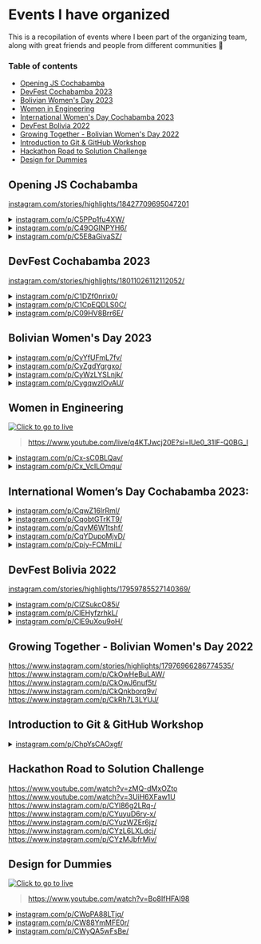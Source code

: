 # Events I have organized

This is a recopilation of events where I been part of the organizing team, along with great friends and people from different communities 🌟

### Table of contents

- [Opening JS Cochabamba](#opening-js-cochabamba)
- [DevFest Cochabamba 2023](#devfest-cochabamba-2023)
- [Bolivian Women's Day 2023](#bolivian-womens-day-2023)
- [Women in Engineering](#women-in-engineering)
- [International Women's Day Cochabamba 2023](#international-womens-day-cochabamba-2023)
- [DevFest Bolivia 2022](#devfest-bolivia-2022)
- [Growing Together - Bolivian Women's Day 2022](#growing-together---bolivian-womens-day-2022)
- [Introduction to Git & GitHub Workshop](#introduction-to-git--github-workshop)
- [Hackathon Road to Solution Challenge](#hackathon-road-to-solution-challenge)
- [Design for Dummies](#design-for-dummies)

## Opening JS Cochabamba

[instagram.com/stories/highlights/18427709695047201](https://www.instagram.com/stories/highlights/18427709695047201/)

<details>
<summary>
<a href="https://www.instagram.com/p/C5PPp1fu4XW/">instagram.com/p/C5PPp1fu4XW/</a>
</summary>

<img height="240" src="./jscbba-firstmeetup/433139728_122132292662206725_6910293684104177733_n.jpg"/>
<img height="240" src="./jscbba-firstmeetup/433190736_122132293682206725_3832942517778400627_n.jpg"/>
<img height="240" src="./jscbba-firstmeetup/434314474_122132294300206725_6009879561191895884_n.jpg"/>
<img height="240" src="./jscbba-firstmeetup/434321235_122132292770206725_8882467191677954999_n.jpg"/>
<img height="240" src="./jscbba-firstmeetup/434336304_122132294120206725_2268376550855053796_n.jpg"/>
<img height="240" src="./jscbba-firstmeetup/434574486_122132293592206725_5788116008743534253_n.jpg"/>
<img height="240" src="./jscbba-firstmeetup/434853571_122132295410206725_680342022118935784_n.jpg"/>
<img height="240" src="./jscbba-firstmeetup/434885851_122132295722206725_4176098584197773766_n.jpg"/>
<img height="240" src="./jscbba-firstmeetup/434565646_122132292284206725_2001190478792683148_n.jpg"/>
<img height="240" src="./jscbba-firstmeetup/434577629_122132292278206725_5631108663969296436_n.jpg"/>

</details>

<details>
<summary>
<a href="https://www.instagram.com/p/C49OGlNPYH6/">instagram.com/p/C49OGlNPYH6/</a>
</summary>

<img height="240" src="./jscbba-firstmeetup/433190736_122132293682206725_3832942517778400628_n.jpg"/>

</details>

<details>
<summary>
<a href="https://www.instagram.com/p/C5E8aGivaSZ/">instagram.com/p/C5E8aGivaSZ/</a>
</summary>

<img height="240" src="./jscbba-firstmeetup/433105051_122130889724206725_1096734515189107766_n.jpg"/>

</details>

## DevFest Cochabamba 2023

[instagram.com/stories/highlights/18011026112112052/](https://www.instagram.com/stories/highlights/18011026112112052/)

<details>
<summary>
<a href="https://www.instagram.com/p/C1DZf0nrix0/">instagram.com/p/C1DZf0nrix0/</a>
</summary>

<img height="240" src="./gdgcbba-devfest2023/1_411922221_203025342875083_7617849825267819161_n.jpg"/>
<img height="240" src="./gdgcbba-devfest2023/1_411980857_924852702341287_869723336942403669_n.jpg"/>
<img height="240" src="./gdgcbba-devfest2023/1_412010827_651012950318804_7330752161927944622_n.jpg"/>
<img height="240" src="./gdgcbba-devfest2023/1_412333057_1154605342171738_7717918113903208686_n.jpg"/>
<img height="240" src="./gdgcbba-devfest2023/1_412420819_671815718394972_7059281085612463296_n.jpg"/>
<img height="240" src="./gdgcbba-devfest2023/1_412489403_1770904563323629_4060282802422214782_n.jpg"/>
<img height="240" src="./gdgcbba-devfest2023/1_412521268_682908327165042_4583151648194810895_n.jpg"/>
</details>

<details>
<summary>
<a href="https://www.instagram.com/p/C1CpEQDLS0C/">instagram.com/p/C1CpEQDLS0C/</a>
</summary>

<img height="240" src="./gdgcbba-devfest2023/2_412541429_7026169457452338_8791042247078071302_n.jpg"/>
<img height="240" src="./gdgcbba-devfest2023/2_411877873_1538702493610985_994781703355986307_n.jpg"/>
<img height="240" src="./gdgcbba-devfest2023/2_411934236_1503257463801114_1593868788806161100_n.jpg"/>
<img height="240" src="./gdgcbba-devfest2023/2_412059951_660581129319467_5314468277647550824_n.jpg"/>
<img height="240" src="./gdgcbba-devfest2023/2_412079163_1552095525645063_4387677904314864621_n.jpg"/>
<img height="240" src="./gdgcbba-devfest2023/2_412392302_1644932056032474_8912413388672736851_n.jpg"/>
<img height="240" src="./gdgcbba-devfest2023/2_412415111_350655630900771_401522263877923940_n.jpg"/>
<img height="240" src="./gdgcbba-devfest2023/2_412481877_330354339948632_5975753818640927760_n.jpg"/>
<img height="240" src="./gdgcbba-devfest2023/2_412514006_1027770775006136_2707209194612332473_n.jpg"/>
<img height="240" src="./gdgcbba-devfest2023/2_412524721_707668248095107_5619023235680219856_n.jpg"/>
</details>

<details>
<summary>
<a href="https://www.instagram.com/p/C09HV8Brr6E/">instagram.com/p/C09HV8Brr6E/</a>
</summary>

<img height="240" src="./gdgcbba-devfest2023/3_411141658_1104050703845945_4415026341590295794_n.jpg"/>
<img height="240" src="./gdgcbba-devfest2023/3_411150960_1101823147656276_659824607938422775_n.jpg"/>
<img height="240" src="./gdgcbba-devfest2023/3_411208275_1103937647292948_1550713002849257238_n.jpg"/>
<img height="240" src="./gdgcbba-devfest2023/3_411243186_717772303361784_6298286653748217430_n.jpg"/>
<img height="240" src="./gdgcbba-devfest2023/3_411340701_1116936592992389_2960923548408678331_n.jpg"/>
<img height="240" src="./gdgcbba-devfest2023/3_411436039_933735254848331_9014285521010171623_n.jpg"/>
<img height="240" src="./gdgcbba-devfest2023/3_411455089_1271249310483147_6000278674622256618_n.jpg"/>
<img height="240" src="./gdgcbba-devfest2023/3_411871537_880286796984514_4669708015458903529_n.jpg"/>
<img height="240" src="./gdgcbba-devfest2023/3_411938329_894556922010112_2567873078204270060_n.jpg"/>
<img height="240" src="./gdgcbba-devfest2023/3_412038382_2083010748703114_6281438450347356968_n.jpg"/>
</details>

## Bolivian Women's Day 2023

<details>
<summary>
<a href="https://www.instagram.com/p/CyYfUFmL7fv/">instagram.com/p/CyYfUFmL7fv/</a>
</summary>

<img height="240" src="./gdgcbba-diamujerboliviana2023/1_390963725_640041907996853_4899915371752083805_n.jpg"/>
<img height="240" src="./gdgcbba-diamujerboliviana2023/1_391077864_335323185650314_4472701454929405224_n.jpg"/>
<img height="240" src="./gdgcbba-diamujerboliviana2023/1_391208715_733842842121548_8246166124986535364_n.jpg"/>
<img height="240" src="./gdgcbba-diamujerboliviana2023/1_391237517_701260331883563_1008922465723396960_n.jpg"/>
<img height="240" src="./gdgcbba-diamujerboliviana2023/1_391288595_150249458168749_6378223865266832335_n.jpg"/>
<img height="240" src="./gdgcbba-diamujerboliviana2023/1_391304767_313323164727316_2627981219562735725_n.jpg"/>
<img height="240" src="./gdgcbba-diamujerboliviana2023/1_391307727_1359725408307383_1305258245885241296_n.jpg"/>
<img height="240" src="./gdgcbba-diamujerboliviana2023/1_391447042_629085032750219_4435450619350009108_n.jpg"/>
<img height="240" src="./gdgcbba-diamujerboliviana2023/1_391496086_662614669302166_2807428569877994755_n.jpg"/>
<img height="240" src="./gdgcbba-diamujerboliviana2023/1_392731521_283333324600328_464984117414053528_n.jpg"/>

</details>

<details>
<summary>
<a href="https://www.instagram.com/p/CyZgdYgrgxo/">instagram.com/p/CyZgdYgrgxo/</a>
</summary>

<img height="240" src="./gdgcbba-diamujerboliviana2023/2_357636932_346943844385275_7943546088312805726_n.jpg"/>
<img height="240" src="./gdgcbba-diamujerboliviana2023/2_391059046_5456570414467486_7061208041924546992_n.jpg"/>
<img height="240" src="./gdgcbba-diamujerboliviana2023/2_391234586_1379618672935368_6225138810842093569_n.jpg"/>
<img height="240" src="./gdgcbba-diamujerboliviana2023/2_391354297_658700156385197_6016741385577761259_n.jpg"/>
<img height="240" src="./gdgcbba-diamujerboliviana2023/2_391412929_181232188359738_1813386136476549544_n.jpg"/>
<img height="240" src="./gdgcbba-diamujerboliviana2023/2_391416815_308944088533604_4538924223930232361_n.jpg"/>
<img height="240" src="./gdgcbba-diamujerboliviana2023/2_391438268_873726920988419_7256955462173516962_n.jpg"/>
<img height="240" src="./gdgcbba-diamujerboliviana2023/2_391470695_1377411516546539_8411769042870622545_n.jpg"/>
<img height="240" src="./gdgcbba-diamujerboliviana2023/2_391517221_854681872861523_8150124023746182455_n.jpg"/>
<img height="240" src="./gdgcbba-diamujerboliviana2023/2_392755384_890999962691104_5540061344817945425_n.jpg"/>

</details>

<details>
<summary>
<a href="https://www.instagram.com/p/CyWzLYSLnjk/">instagram.com/p/CyWzLYSLnjk/</a>
</summary>

<img height="240" src="./gdgcbba-diamujerboliviana2023/3_387800447_801174941760163_1420712359493533591_n.jpg"/>

</details>

<details>
<summary>
<a href="https://www.instagram.com/p/CygqwzlOvAU/">instagram.com/p/CygqwzlOvAU/</a>
</summary>

<img height="240" src="./gdgcbba-diamujerboliviana2023/4_392842868_3420751578186120_1691617881414670165_n.jpg"/>
<img height="240" src="./gdgcbba-diamujerboliviana2023/4_392735369_1528997424600088_3942418042279022964_n.jpg"/>
<img height="240" src="./gdgcbba-diamujerboliviana2023/4_392734270_1033108398003059_3507399612303485259_n.jpg"/>

</details>

## Women in Engineering

[![Click to go to live](https://i.ytimg.com/vi/q4KTJwcj20E/hqdefault.jpg?sqp=-oaymwEcCNACELwBSFXyq4qpAw4IARUAAIhCGAFwAcABBg==&rs=AOn4CLCkSk8p7z1C2HeRCNp8Sqyv3FF3uA)](https://www.youtube.com/live/q4KTJwcj20E?si=lUe0_31IF-Q0BG_I)

> https://www.youtube.com/live/q4KTJwcj20E?si=lUe0_31IF-Q0BG_I

<details>
<summary>
<a href="https://www.instagram.com/p/Cx-sC0BLQav/">instagram.com/p/Cx-sC0BLQav/</a>
</summary>

<img height="240" src="./gdgcbba-womeninengineering/1_386368196_1077971083577452_24610966475144832_n.jpg"/>

</details>

<details>
<summary>
<a href="https://www.instagram.com/p/Cx_VcILOmqu/">instagram.com/p/Cx_VcILOmqu/</a>
</summary>

<img height="240" src="./gdgcbba-womeninengineering/2_386364808_1720548318455555_587663849590764322_n.jpg"/>

</details>

## International Women’s Day Cochabamba 2023:

<details>
<summary>
<a href="https://www.instagram.com/p/CqwZ16lrRml/">instagram.com/p/CqwZ16lrRml/</a>
</summary>

<img height="240" src="./gdscunivalle-iwd2023/1_340163846_703874321425711_6097804215743486587_n.jpg"/>
<img height="240" src="./gdscunivalle-iwd2023/1_339806249_159951120004971_8562445949765074101_n.jpg"/>
<img height="240" src="./gdscunivalle-iwd2023/1_339821046_1405333196935489_5128041632795244573_n.jpg"/>
<img height="240" src="./gdscunivalle-iwd2023/1_339855275_235128805669752_795537370074096711_n.jpg"/>
<img height="240" src="./gdscunivalle-iwd2023/1_339876149_2192265870957433_1336262693115265836_n.jpg"/>
<img height="240" src="./gdscunivalle-iwd2023/1_339986384_190671747070572_8184959627316304351_n.jpg"/>
<img height="240" src="./gdscunivalle-iwd2023/1_339992584_1033120410995822_8517712586990877124_n.jpg"/>
<img height="240" src="./gdscunivalle-iwd2023/1_339996070_1680522439071582_6683653162488050448_n.jpg"/>
<img height="240" src="./gdscunivalle-iwd2023/1_340007506_6080426642046448_5625130750478192385_n.jpg"/>
<img height="240" src="./gdscunivalle-iwd2023/1_340492302_167923012810996_4294767179258575396_n.jpg"/>
</details>

<details>
<summary>
<a href="https://www.instagram.com/p/CqobtGTrKT9/">instagram.com/p/CqobtGTrKT9/</a>
</summary>

<img height="240" src="./gdscunivalle-iwd2023/2_339342413_135193809476013_5504665323660618347_n.jpg)"/>
</details>

<details>
<summary>
<a href="https://www.instagram.com/p/CqvM6W1tshf/">instagram.com/p/CqvM6W1tshf/</a>
</summary>

<img height="240" src="./gdscunivalle-iwd2023/3_339987477_181572464725916_4596397102197186627_n.jpg"/>
<img height="240" src="./gdscunivalle-iwd2023/3_340165700_154797534190641_6330747366897799737_n.jpg"/>
</details>

<details>
<summary>
<a href="https://www.instagram.com/p/CqYDupoMjvD/">instagram.com/p/CqYDupoMjvD/</a>
</summary>

<img height="240" src="./gdscunivalle-iwd2023/4_338010636_2287284214777129_5224961259075460545_n.jpg"/>
<img height="240" src="./gdscunivalle-iwd2023/4_338167793_1291653671422418_7574812265016809735_n.jpg"/>
<img height="240" src="./gdscunivalle-iwd2023/4_338496065_1573578856486770_7748940874415846950_n.jpg"/>
<img height="240" src="./gdscunivalle-iwd2023/4_338520507_1275116473075821_1465316015486417846_n.jpg"/>
</details>

<details>
<summary>
<a href="https://www.instagram.com/p/Cpiy-FCMmiL/">instagram.com/p/Cpiy-FCMmiL/</a>
</summary>

<img height="240" src="./gdscunivalle-iwd2023/5_335135773_926808775172478_778239604545351307_n.jpg)"/>
</details>

## DevFest Bolivia 2022

[instagram.com/stories/highlights/17959785527140369/](https://www.instagram.com/stories/highlights/17959785527140369/)

<details>
<summary>
<a href="https://www.instagram.com/p/ClZSukcO85i/">instagram.com/p/ClZSukcO85i/</a>
</summary>

<img height="240" src="./gdscunivalle-devfest2022/1_316540145_822080079100838_5043042142382252201_n.jpg"/>
<img height="240" src="./gdscunivalle-devfest2022/1_316688506_1197735577488032_7437212015435275439_n.jpg"/>
<img height="240" src="./gdscunivalle-devfest2022/1_316714109_198145266073927_3281136197090899162_n.jpg"/>
<img height="240" src="./gdscunivalle-devfest2022/1_316719647_1468685126972204_1556040469201943398_n.jpg"/>
<img height="240" src="./gdscunivalle-devfest2022/1_316761278_1090071441654669_7243938123055208059_n.jpg"/>
<img height="240" src="./gdscunivalle-devfest2022/1_316764360_1091230231430307_5055470016846468366_n.jpg"/>
<img height="240" src="./gdscunivalle-devfest2022/1_316854274_988351495436989_5452949213756456645_n.jpg"/>
<img height="240" src="./gdscunivalle-devfest2022/1_316877878_1196051714314335_8612718144767087023_n.jpg"/>
<img height="240" src="./gdscunivalle-devfest2022/1_316993563_1230538120864919_5438573407110441223_n.jpg"/>

</details>

<details>
<summary>
<a href="https://www.instagram.com/p/ClEHyfzrhkL/">instagram.com/p/ClEHyfzrhkL/</a>
</summary>

<img height="240" src="./gdscunivalle-devfest2022/2_315656927_119486287620170_8622684469738056133_n.jpg"/>
<img height="240" src="./gdscunivalle-devfest2022/2_315926380_5601290023323317_2493458717350225242_n.jpg"/>

</details>

<details>
<summary>
<a href="https://www.instagram.com/p/ClE9uXou9oH/">instagram.com/p/ClE9uXou9oH/</a>
</summary>

<img height="240" src="./gdscunivalle-devfest2022/3_315922827_1137254600267161_7748743150057104842_n.jpg"/>
<img height="240" src="./gdscunivalle-devfest2022/3_315765936_1178991619362812_157121438210269141_n.jpg"/>

</details>

## Growing Together - Bolivian Women's Day 2022

https://www.instagram.com/stories/highlights/17976966286774535/
https://www.instagram.com/p/CkOwHeBuLAW/
https://www.instagram.com/p/CkOwJ6nuf5t/
https://www.instagram.com/p/CkQnkborq9v/
https://www.instagram.com/p/CkRh7L3LYUJ/

## Introduction to Git & GitHub Workshop

<details>
<summary>
<a href="https://www.instagram.com/p/ChpYsCAOxgf/">instagram.com/p/ChpYsCAOxgf/</a>
</summary>

<img height="240" src="./gdscunivalle-gitworkshop/300708443_480919447252544_7880609078189125050_n.jpg)"/>
</details>

## Hackathon Road to Solution Challenge

https://www.youtube.com/watch?v=zMQ-dMxOZto
https://www.youtube.com/watch?v=3UiH6XFaw1U
https://www.instagram.com/p/CYl86g2LRq-/
https://www.instagram.com/p/CYuyuD6ry-x/
https://www.instagram.com/p/CYuzWZEr6jz/
https://www.instagram.com/p/CYzL6LXLdcj/
https://www.instagram.com/p/CYzMJbfrMiv/

## Design for Dummies

[![Click to go to live](https://i.ytimg.com/vi/Bo8IfHFAl98/hqdefault.jpg?sqp=-oaymwEcCNACELwBSFXyq4qpAw4IARUAAIhCGAFwAcABBg==&rs=AOn4CLAt0Mccqrzdm6dQz_Vx02tlE7akNg)](http://www.youtube.com/watch?v=Bo8IfHFAl98)

> https://www.youtube.com/watch?v=Bo8IfHFAl98

<details>
<summary>
<a href="https://www.instagram.com/p/CWqPA88LTjq/">instagram.com/p/CWqPA88LTjq/</a>
</summary>

<img height="240" src="./gdscunivalle-designfordummies/1_260025076_581826299788666_6297629936143490628_n.jpg"/>

</details>

<details>
<summary>
<a href="https://www.instagram.com/p/CW88YmMFE0r/">instagram.com/p/CW88YmMFE0r/</a>
</summary>

<img height="240" src="./gdscunivalle-designfordummies/2_262202624_910553769835020_2917045773752074579_n.jpg"/>

</details>

<details>
<summary>
<a href="https://www.instagram.com/p/CWyQA5wFsBe/">instagram.com/p/CWyQA5wFsBe/</a>
</summary>

<img height="240" src="./gdscunivalle-designfordummies/3_261521200_293099132743759_8995821503995936377_n.jpg"/>

</details>
